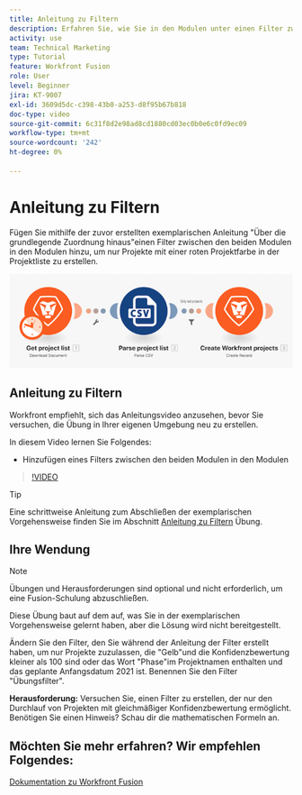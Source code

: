 ```yaml
---
title: Anleitung zu Filtern
description: Erfahren Sie, wie Sie in den Modulen unter einen Filter zwischen den beiden Modulen hinzufügen. [!DNL Adobe Workfront Fusion].
activity: use
team: Technical Marketing
type: Tutorial
feature: Workfront Fusion
role: User
level: Beginner
jira: KT-9007
exl-id: 3609d5dc-c398-43b0-a253-d8f95b67b818
doc-type: video
source-git-commit: 6c31f8d2e98ad8cd1880cd03ec0b0e6c0fd9ec09
workflow-type: tm+mt
source-wordcount: '242'
ht-degree: 0%

---
```


# Anleitung zu Filtern

Fügen Sie mithilfe der zuvor erstellten exemplarischen Anleitung &quot;Über die grundlegende Zuordnung hinaus&quot;einen Filter zwischen den beiden Modulen in den Modulen hinzu, um nur Projekte mit einer roten Projektfarbe in der Projektliste zu erstellen.

![Ein Bild des Fusion-Szenarios](assets/understand-the-basics-2.png)

## Anleitung zu Filtern

Workfront empfiehlt, sich das Anleitungsvideo anzusehen, bevor Sie versuchen, die Übung in Ihrer eigenen Umgebung neu zu erstellen.

In diesem Video lernen Sie Folgendes:

* Hinzufügen eines Filters zwischen den beiden Modulen in den Modulen

>[!VIDEO](https://video.tv.adobe.com/v/335266/?quality=12&learn=on)

>[!TIP]
>
>Eine schrittweise Anleitung zum Abschließen der exemplarischen Vorgehensweise finden Sie im Abschnitt [Anleitung zu Filtern](https://experienceleague.adobe.com/docs/workfront-learn/tutorials-workfront/fusion/exercises/filters.html?lang=en) Übung.

## Ihre Wendung

>[!NOTE]
>
>Übungen und Herausforderungen sind optional und nicht erforderlich, um eine Fusion-Schulung abzuschließen.

Diese Übung baut auf dem auf, was Sie in der exemplarischen Vorgehensweise gelernt haben, aber die Lösung wird nicht bereitgestellt.

Ändern Sie den Filter, den Sie während der Anleitung der Filter erstellt haben, um nur Projekte zuzulassen, die &quot;Gelb&quot;und die Konfidenzbewertung kleiner als 100 sind oder das Wort &quot;Phase&quot;im Projektnamen enthalten und das geplante Anfangsdatum 2021 ist. Benennen Sie den Filter &quot;Übungsfilter&quot;.

**Herausforderung:** Versuchen Sie, einen Filter zu erstellen, der nur den Durchlauf von Projekten mit gleichmäßiger Konfidenzbewertung ermöglicht. Benötigen Sie einen Hinweis? Schau dir die mathematischen Formeln an.

## Möchten Sie mehr erfahren? Wir empfehlen Folgendes:

[Dokumentation zu Workfront Fusion](https://experienceleague.adobe.com/docs/workfront/using/adobe-workfront-fusion/workfront-fusion-2.html?lang=en)

